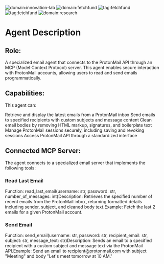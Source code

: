 ![domain:innovation-lab](https://img.shields.io/badge/innovation--lab-3D8BD3)
![domain:fetchfund](https://img.shields.io/badge/fetchfund-3D23DD)
![tag:fetchfund](https://img.shields.io/badge/fetchfund-4648A3)
![tag:fetchfund](https://img.shields.io/badge/protonmail-4648A3)
![domain:research](https://img.shields.io/badge/research-3D23AD)

# Agent Description
## Role: 

A specialized email agent that connects to the ProtonMail API through an MCP (Model Context Protocol) server. This agent enables secure interaction with ProtonMail accounts, allowing users to read and send emails programmatically.


## Capabilities:

This agent can:


Retrieve and display the latest emails from a ProtonMail inbox
Send emails to specified recipients with custom subjects and message content
Clean email bodies by removing HTML markup, signatures, and boilerplate text
Manage ProtonMail sessions securely, including saving and revoking sessions
Access ProtonMail API through a standardized interface


## Connected MCP Server:


The agent connects to a specialized email server that implements the following tools:



### Read Last Email


Function: read_last_email(username: str, password: str, number_of_messages: int)Description: 
Retrieves the specified number of recent emails from the ProtonMail inbox, returning formatted details including sender, subject, and cleaned body text.Example: Fetch the last 2 emails for a given ProtonMail account.


### Send Email


Function: send_email(username: str, password: str, recipient_email: str, subject: str, message_text: str)Description: 
Sends an email to a specified recipient with a custom subject and message text via the ProtonMail API.Example: Send an email to recipient@protonmail.com with subject "Meeting" and body "Let's meet tomorrow at 10 AM."
